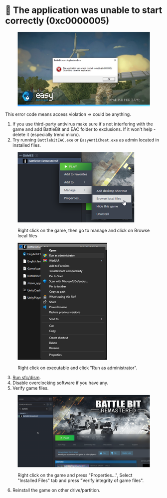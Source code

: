 # 🔘 The application was unable to start correctly (0xc0000005)

<figure><img src="../.gitbook/assets/0xc0000005.jpg" alt=""><figcaption></figcaption></figure>

This error code means access violation => could be anything.

1. If you use third-party antivirus make sure it's not interfering with the game and add BattleBit and EAC folder to exclusions. If it won't help - delete it (especially trend micro).
2. Try running `BattlebitEAC.exe` or `EasyAntiCheat.exe` as admin located in installed files.

<figure><img src="../.gitbook/assets/browse.png" alt="" width="374"><figcaption><p>Right click on the game, then go to manage and click on Browse local files</p></figcaption></figure>

<figure><img src="../.gitbook/assets/runasadmin.png" alt="" width="287"><figcaption><p>Right click on executable and click "Run as administrator".</p></figcaption></figure>

3. [Run sfc/dism](../other/running-sfc-dism.md).
4. Disable overclocking software if you have any.
5. Verify game files.

<figure><img src="../.gitbook/assets/BBR_Validation (1).gif" alt="" width="563"><figcaption><p>Right click on the game and press "Properties...", Select "Installed Files" tab and press "Verify integrity of game files".</p></figcaption></figure>

6. Reinstall the game on other drive/partition.

